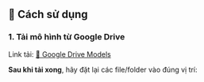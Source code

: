## 🚀 Cách sử dụng

### 1. Tải mô hình từ Google Drive
Link tải: [📁 Google Drive Models](https://drive.google.com/drive/folders/1LTQgY2lwTtc_aeSQaTrPC8XnNPaLTfLm?usp=sharing)

**Sau khi tải xong**, hãy đặt lại các file/folder vào đúng vị trí:

